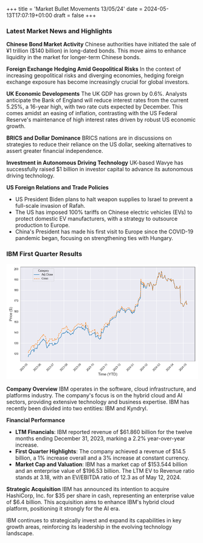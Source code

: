 +++
title = 'Market Bullet Movements 13/05/24'
date = 2024-05-13T17:07:19+01:00
draft = false
+++

### Latest Market News and Highlights

**Chinese Bond Market Activity**
Chinese authorities have initiated the sale of ¥1 trillion ($140 billion) in long-dated bonds. This move aims to enhance liquidity in the market for longer-term Chinese bonds. 

**Foreign Exchange Hedging Amid Geopolitical Risks**
In the context of increasing geopolitical risks and diverging economies, hedging foreign exchange exposure has become increasingly crucial for global investors.

**UK Economic Developments**
The UK GDP has grown by 0.6%. Analysts anticipate the Bank of England will reduce interest rates from the current 5.25%, a 16-year high, with two rate cuts expected by December. This comes amidst an easing of inflation, contrasting with the US Federal Reserve's maintenance of high interest rates driven by robust US economic growth.

**BRICS and Dollar Dominance**
BRICS nations are in discussions on strategies to reduce their reliance on the US dollar, seeking alternatives to assert greater financial independence.

**Investment in Autonomous Driving Technology**
UK-based Wavye has successfully raised $1 billion in investor capital to advance its autonomous driving technology.

**US Foreign Relations and Trade Policies**
- US President Biden plans to halt weapon supplies to Israel to prevent a full-scale invasion of Rafah.
- The US has imposed 100% tariffs on Chinese electric vehicles (EVs) to protect domestic EV manufacturers, with a strategy to outsource production to Europe.
- China's President has made his first visit to Europe since the COVID-19 pandemic began, focusing on strengthening ties with Hungary.

### IBM First Quarter Results

![IBM Stock](images/IBMStock.png)

**Company Overview**
IBM operates in the software, cloud infrastructure, and platforms industry. The company's focus is on the hybrid cloud and AI sectors, providing extensive technology and business expertise. IBM has recently been divided into two entities: IBM and Kyndryl.

**Financial Performance**
- **LTM Financials**: IBM reported revenue of $61.860 billion for the twelve months ending December 31, 2023, marking a 2.2% year-over-year increase.
- **First Quarter Highlights**: The company achieved a revenue of $14.5 billion, a 1% increase overall and a 3% increase at constant currency.
- **Market Cap and Valuation**: IBM has a market cap of $153.544 billion and an enterprise value of $196.53 billion. The LTM EV to Revenue ratio stands at 3.18, with an EV/EBITDA ratio of 12.3 as of May 12, 2024.

**Strategic Acquisition**
IBM has announced its intention to acquire HashiCorp, Inc. for $35 per share in cash, representing an enterprise value of $6.4 billion. This acquisition aims to enhance IBM's hybrid cloud platform, positioning it strongly for the AI era.

IBM continues to strategically invest and expand its capabilities in key growth areas, reinforcing its leadership in the evolving technology landscape.